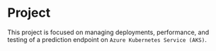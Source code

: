 # Project
This project is focused on managing deployments, performance, and testing of a prediction endpoint on `Azure Kubernetes Service (AKS)`.

